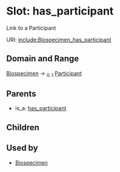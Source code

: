 
# Slot: has_participant


Link to a Participant

URI: [include:Biospecimen_has_participant](https://w3id.org/include/Biospecimen_has_participant)


## Domain and Range

[Biospecimen](Biospecimen.md) &#8594;  <sub>0..1</sub> [Participant](Participant.md)

## Parents

 *  is_a: [has_participant](has_participant.md)

## Children


## Used by

 * [Biospecimen](Biospecimen.md)
